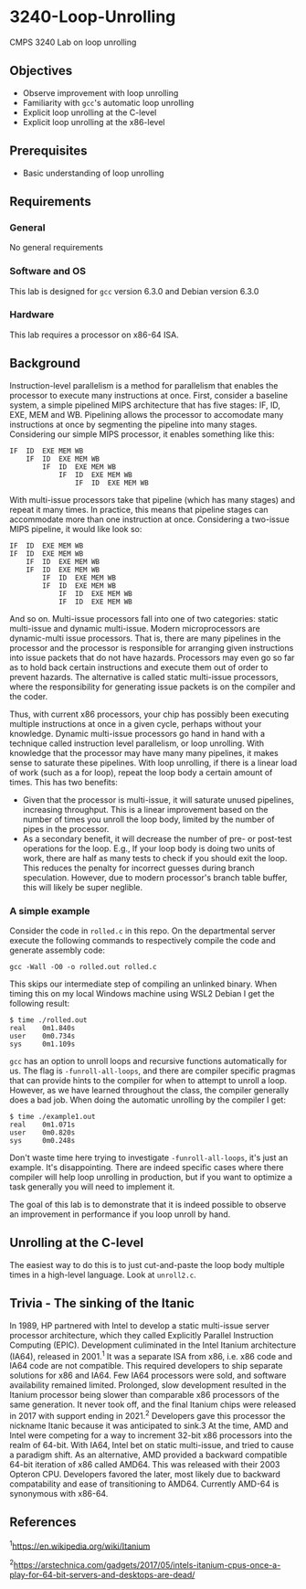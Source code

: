 # 3240-Loop-Unrolling
CMPS 3240 Lab on loop unrolling

## Objectives

* Observe improvement with loop unrolling
* Familiarity with `gcc`'s automatic loop unrolling
* Explicit loop unrolling at the C-level
* Explicit loop unrolling at the x86-level

## Prerequisites

* Basic understanding of loop unrolling

## Requirements

### General 

No general requirements

### Software and OS

This lab is designed for `gcc` version 6.3.0 and Debian version 6.3.0

### Hardware

This lab requires a processor on x86-64 ISA.

## Background

Instruction-level parallelism is a method for parallelism that enables the processor to execute many instructions at once. First, consider a baseline system, a simple pipelined MIPS architecture that has five stages: IF, ID, EXE, MEM and WB. Pipelining allows the processor to accomodate many instructions at once by segmenting the pipeline into many stages. Considering our simple MIPS processor, it enables something like this:

```
IF  ID  EXE MEM WB
    IF  ID  EXE MEM WB
        IF  ID  EXE MEM WB
            IF  ID  EXE MEM WB
                IF  ID  EXE MEM WB
```

With multi-issue processors take that pipeline (which has many stages) and repeat it many times. In practice, this means that pipeline stages can accommodate more than one instruction at once. Considering a two-issue MIPS pipeline, it would like look so:

```
IF  ID  EXE MEM WB
IF  ID  EXE MEM WB
    IF  ID  EXE MEM WB
    IF  ID  EXE MEM WB
        IF  ID  EXE MEM WB
        IF  ID  EXE MEM WB
            IF  ID  EXE MEM WB
            IF  ID  EXE MEM WB
```

And so on. Multi-issue processors fall into one of two categories: static multi-issue and dynamic multi-issue. Modern microprocessors are dynamic-multi issue processors. That is, there are many pipelines in the processor and the processor is responsible for arranging given instructions into issue packets that do not have hazards. Processors may even go so far as to hold back certain instructions and execute them out of order to prevent hazards. The alternative is called static multi-issue processors, where the responsibility for generating issue packets is on the compiler and the coder.

Thus, with current x86 processors, your chip has possibly been executing multiple instructions at once in a given cycle, perhaps without your knowledge. Dynamic multi-issue processors go hand in hand with a technique called instruction level parallelism, or loop unrolling. With knowledge that the processor may have many many pipelines, it makes sense to saturate these pipelines. With loop unrolling, if there is a linear load of work (such as a for loop), repeat the loop body a certain amount of times. This has two benefits:

* Given that the processor is multi-issue, it will saturate unused pipelines, increasing throughput. This is a linear improvement based on the number of times you unroll the loop body, limited by the number of pipes in the processor.
* As a secondary benefit, it will decrease the number of pre- or post-test operations for the loop. E.g., If your loop body is doing two units of work, there are half as many tests to check if you should exit the loop. This reduces the penalty for incorrect guesses during branch speculation. However, due to modern processor's branch table buffer, this will likely be super neglible.

### A simple example

Consider the code in `rolled.c` in this repo. On the departmental server execute the following commands to respectively compile the code and generate assembly code:

```shell
gcc -Wall -O0 -o rolled.out rolled.c
```

This skips our intermediate step of compiling an unlinked binary. When timing this on my local Windows machine using WSL2 Debian I get the following result:

```shell
$ time ./rolled.out
real    0m1.840s
user    0m0.734s
sys     0m1.109s
```

`gcc` has an option to unroll loops and recursive functions automatically for us. The flag is `-funroll-all-loops`, and there are compiler specific pragmas that can provide hints to the compiler for when to attempt to unroll a loop. However, as we have learned throughout the class, the compiler generally does a bad job. When doing the automatic unrolling by the compiler I get:

```shell
$ time ./example1.out
real    0m1.071s
user    0m0.820s
sys     0m0.248s
```

Don't waste time here trying to investigate `-funroll-all-loops`, it's just an example. It's disappointing. There are indeed specific cases where there compiler will help loop unrolling in production, but if you want to optimize a task generally you will need to implement it.

The goal of this lab is to demonstrate that it is indeed possible to observe an improvement in performance if you loop unroll by hand. 

## Unrolling at the C-level

The easiest way to do this is to just cut-and-paste the loop body multiple times in a high-level language. Look at `unroll2.c`.

## Trivia - The sinking of the Itanic

In 1989, HP partnered with Intel to develop a static multi-issue server processor architecture, which they called Explicitly Parallel Instruction Computing (EPIC). Development culiminated in the Intel Itanium architecture (IA64), released in 2001.<sup>1</sup> It was a separate ISA from x86, i.e. x86 code and IA64 code are not compatible. This required developers to ship separate solutions for x86 and IA64. Few IA64 processors were sold, and software availability remained limited. Prolonged, slow development resulted in the Itanium processor being slower than comparable x86 processors of the same generation. It never took off, and the final Itanium chips were released in 2017 with support ending in 2021.<sup>2</sup> Developers gave this processor the nickname Itanic because it was anticipated to sink.3 At the time, AMD and Intel were competing for a way to increment 32-bit x86 processors into the realm of 64-bit. With IA64, Intel bet on static multi-issue, and tried to cause a paradigm shift. As an alternative, AMD provided a backward compatible 64-bit iteration of x86 called AMD64. This was released with their 2003 Opteron CPU. Developers favored the later, most likely due to backward compatability and ease of transitioning to AMD64. Currently AMD-64 is synonymous with x86-64. 

## References

<sup>1</sup>https://en.wikipedia.org/wiki/Itanium

<sup>2</sup>https://arstechnica.com/gadgets/2017/05/intels-itanium-cpus-once-a-play-for-64-bit-servers-and-desktops-are-dead/